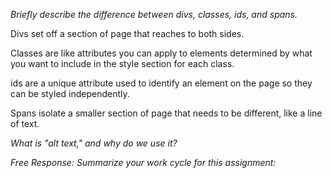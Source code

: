 *Briefly describe the difference between divs, classes, ids, and spans.*

Divs set off a section of page that reaches to both sides.

Classes are like attributes you can apply to elements determined by what you want to include in the style section for each class.

ids are a unique attribute used to identify an element on the page so they can be styled independently.

Spans isolate a smaller section of page that needs to be different, like a line of text.



*What is "alt text," and why do we use it?*



*Free Response: Summarize your work cycle for this assignment:*


